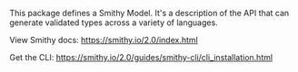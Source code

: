 This package defines a Smithy Model. 
It's a description of the API that can generate validated types across a variety of languages.


View Smithy docs:
https://smithy.io/2.0/index.html

Get the CLI:
https://smithy.io/2.0/guides/smithy-cli/cli_installation.html